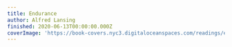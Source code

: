 ```yaml
---
title: Endurance
author: Alfred Lansing
finished: 2020-06-13T00:00:00.000Z
coverImage: 'https://book-covers.nyc3.digitaloceanspaces.com/readings/endurance-01.jpg'
---
```

